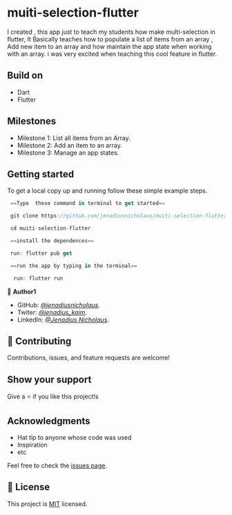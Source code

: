 
# muiti-selection-flutter

I created , this app just to teach my students how make multi-selection in flutter, It Basically teaches how to populate a list of items from an array , Add new item to an array and how maintain the app state when working with an array. i was very excited when teaching this cool feature in flutter.

## Build on

- Dart
- Flutter

## Milestones

- Milestone 1: List all items from an Array.
- Milestone 2: Add an item to an array.
- Milestone 3: Manage an app  states.

## Getting started

To get a local copy up and running follow these simple example steps.

```dart
 ==Type  these command in terminal to get started== 

 git clone https://github.com/jenadiusnicholaus/muiti-selection-flutter.git

 cd muiti-selection-flutter

 ==install the dependences==

 run: flutter pub get

 ==run the app by typing in the terminal==

  run: flutter run

```

<!-- ## Screenshot of the project

<img width="1268" alt="Screen Shot 2022-04-14 at 20 05 47" src="./src/leaderBoard.png"> -->

👤 **Author1**

- GitHub: *[@jenadiusnicholaus](https://github.com/jenadiusnicholaus/)*.
- Twiter: *[@jenadius_kaim](https://twitter.com/jenadius_kaim)*.
- LinkedIn: *[@Jenadius Nicholaus](https://www.linkedin.com/in/jenadius-nicholaus-73126819b/)*.

## 🤝 Contributing

Contributions, issues, and feature requests are welcome!

## Show your support

Give a ⭐️ if you like this project!s

## Acknowledgments


- Hat tip to anyone whose code was used
- Inspiration
- etc

Feel free to check the [issues page](../../issues/).

## 📝 License

This project is [MIT](./MIT.md) licensed.


